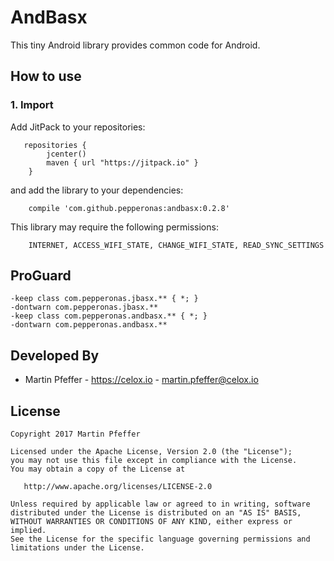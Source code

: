 # AndBasx
This tiny Android library provides common code for Android.


## How to use
### 1. Import
Add JitPack to your repositories:

```
   repositories {
        jcenter()
        maven { url "https://jitpack.io" }
    }
```

and add the library to your dependencies:

```
    compile 'com.github.pepperonas:andbasx:0.2.8'
```

This library may require the following permissions:

```
    INTERNET, ACCESS_WIFI_STATE, CHANGE_WIFI_STATE, READ_SYNC_SETTINGS
```


## ProGuard
```
-keep class com.pepperonas.jbasx.** { *; }
-dontwarn com.pepperonas.jbasx.**
-keep class com.pepperonas.andbasx.** { *; }
-dontwarn com.pepperonas.andbasx.**
```


## Developed By

* Martin Pfeffer - https://celox.io - <martin.pfeffer@celox.io>


## License

    Copyright 2017 Martin Pfeffer

    Licensed under the Apache License, Version 2.0 (the "License");
    you may not use this file except in compliance with the License.
    You may obtain a copy of the License at

       http://www.apache.org/licenses/LICENSE-2.0

    Unless required by applicable law or agreed to in writing, software
    distributed under the License is distributed on an "AS IS" BASIS,
    WITHOUT WARRANTIES OR CONDITIONS OF ANY KIND, either express or implied.
    See the License for the specific language governing permissions and
    limitations under the License.


